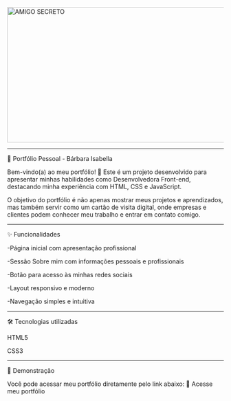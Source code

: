 


<img width="851" height="315" alt="AMIGO SECRETO" src="https://github.com/user-attachments/assets/2c543528-b8fa-4275-872d-e1082ce7509a" />


---
📌 Portfólio Pessoal - Bárbara Isabella

Bem-vindo(a) ao meu portfólio! 🚀
Este é um projeto desenvolvido para apresentar minhas habilidades como Desenvolvedora Front-end, destacando minha experiência com HTML, CSS e JavaScript.

O objetivo do portfólio é não apenas mostrar meus projetos e aprendizados, mas também servir como um cartão de visita digital, onde empresas e clientes podem conhecer meu trabalho e entrar em contato comigo.


---

✨ Funcionalidades

-Página inicial com apresentação profissional

-Sessão Sobre mim com informações pessoais e profissionais

-Botão para acesso às minhas redes sociais

-Layout responsivo e moderno

-Navegação simples e intuitiva


---

🛠️ Tecnologias utilizadas

HTML5

CSS3


---

📸 Demonstração





Você pode acessar meu portfólio diretamente pelo link abaixo:
🔗 Acesse meu portfólio
